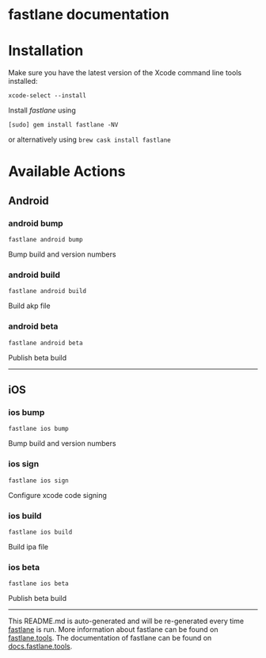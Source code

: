 fastlane documentation
================
# Installation

Make sure you have the latest version of the Xcode command line tools installed:

```
xcode-select --install
```

Install _fastlane_ using
```
[sudo] gem install fastlane -NV
```
or alternatively using `brew cask install fastlane`

# Available Actions
## Android
### android bump
```
fastlane android bump
```
Bump build and version numbers
### android build
```
fastlane android build
```
Build akp file
### android beta
```
fastlane android beta
```
Publish beta build

----

## iOS
### ios bump
```
fastlane ios bump
```
Bump build and version numbers
### ios sign
```
fastlane ios sign
```
Configure xcode code signing
### ios build
```
fastlane ios build
```
Build ipa file
### ios beta
```
fastlane ios beta
```
Publish beta build

----

This README.md is auto-generated and will be re-generated every time [fastlane](https://fastlane.tools) is run.
More information about fastlane can be found on [fastlane.tools](https://fastlane.tools).
The documentation of fastlane can be found on [docs.fastlane.tools](https://docs.fastlane.tools).
